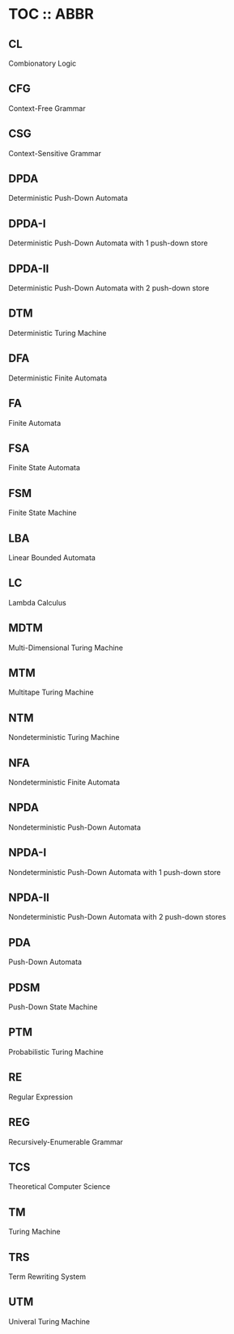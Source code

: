# TOC :: ABBR

## CL
Combionatory Logic

## CFG
Context-Free Grammar

## CSG
Context-Sensitive Grammar

## DPDA
Deterministic Push-Down Automata

## DPDA-I
Deterministic Push-Down Automata with 1 push-down store

## DPDA-II
Deterministic Push-Down Automata with 2 push-down store

## DTM
Deterministic Turing Machine

## DFA
Deterministic Finite Automata

## FA
Finite Automata

## FSA
Finite State Automata

## FSM
Finite State Machine

## LBA
Linear Bounded Automata

## LC
Lambda Calculus

## MDTM
Multi-Dimensional Turing Machine

## MTM
Multitape Turing Machine

## NTM
Nondeterministic Turing Machine

## NFA
Nondeterministic Finite Automata

## NPDA
Nondeterministic Push-Down Automata

## NPDA-I
Nondeterministic Push-Down Automata with 1 push-down store

## NPDA-II
Nondeterministic Push-Down Automata with 2 push-down stores

## PDA
Push-Down Automata

## PDSM
Push-Down State Machine

## PTM
Probabilistic Turing Machine

## RE
Regular Expression

## REG
Recursively-Enumerable Grammar

## TCS
Theoretical Computer Science

## TM
Turing Machine

## TRS
Term Rewriting System

## UTM
Univeral Turing Machine
